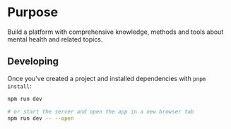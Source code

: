 # Purpose

Build a platform with comprehensive knowledge, methods and tools about mental health and related topics.

## Developing

Once you've created a project and installed dependencies with `pnpm install`:

```bash
npm run dev

# or start the server and open the app in a new browser tab
npm run dev -- --open
```
